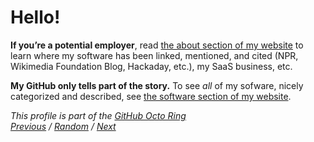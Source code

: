 # Hello!

**If you’re a potential employer**, read [the about section of my website](https://www.maxlaumeister.com/about/) to learn where my software has been linked, mentioned, and cited (NPR, Wikimedia Foundation Blog, Hackaday, etc.), my SaaS business, etc.

**My GitHub only tells part of the story.** To see *all* of my sofware, nicely categorized and described, see [the software section of my website](https://www.maxlaumeister.com/software/).

*This profile is part of the [GitHub Octo Ring](https://octo-ring.com/)*  
*[Previous](https://octo-ring.com/p/MaxLaumeister/prev) / [Random](https://octo-ring.com/p/MaxLaumeister/random) / [Next](https://octo-ring.com/p/MaxLaumeister/next)*
